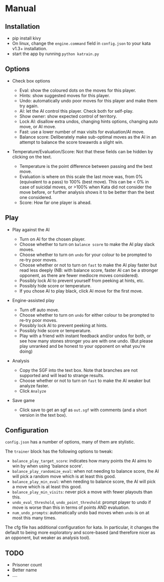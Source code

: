 Manual
======

Installation
------------
* pip install kivy
* On linux, change the `engine.command` field in `config.json` to your kata v1.3+ installation.
* start the app by running `python katrain.py`

Options
-------
* Check box options
    * Eval: show the coloured dots on the moves for this player.
    * Hints: show suggested moves for this player.
    * Undo: automatically undo poor moves for this player and make them try again.
    * AI: let the AI control this player. Check both for self-play.
    * Show owner: show expected control of territory.    
    * Lock AI: disallow extra undos, changing hints options, changing auto move, or AI move.
    * Fast: use a lower number of max visits for evaluation/AI move.
    * Balance score: Deliberately make sub-optimal moves as the AI in an attempt to balance the score towawrds a slight win.

* Temperature/Evaluation/Score: Not that these fields can be hidden by clicking on the text.
    * Temperature is the point difference between passing and the best move.
    * Evaluation is where on this scale the last move was, from 0% (equivalent to a pass) to 100% (best move). 
    This can be < 0% in case of suicidal moves, or >100% when Kata did not consider the move before, or further analysis shows it to be better than the best one considered.
    * Score: How far one player is ahead.

Play
----

* Play against the AI
    * Turn on AI for the chosen player. 
    * Choose whether to turn on `balance score` to make the AI play slack moves.
    * Choose whether to turn on `undo` for your colour to be prompted to re-try poor moves. 
    * Choose whether or not to turn on `fast` to make the AI play faster but read less deeply (NB: with balance score, faster AI can be a stronger opponent, as there are fewer mediocre moves considered).
    * Possibly lock AI to prevent yourself from peeking at hints, etc.
    * Possibly hide score or temperature.
    * If you chose AI to play black, click AI move for the first move.
    
* Engine-assisted play
    * Turn off auto move.
    * Choose whether to turn on `undo` for either colour to be prompted to re-try poor moves.
    * Possibly lock AI to prevent peeking at hints.
    * Possibly hide score or temperature.
    * Play with a friend with instant feedback and/or undos for both, or see how many stones stronger you are with one undo. (But please play unranked and be honest to your opponent on what you're doing) 

* Analysis
    * Copy the SGF into the text box. Note that branches are not supported and will lead to strange results.
    * Choose whether or not to turn on `fast` to make the AI weaker but analyze faster.
    * Click `Analyze`
    
* Save game
    * Click save to get an sgf as `out.sgf` with comments (and a short version in the text box).

Configuration
-------------
`config.json` has a number of options, many of them are stylistic.

The `trainer` block has the following options to tweak:

* `balance_play_target_score`: indicates how many points the AI aims to win by when using 'balance score'.
* `balance_play_randomize_eval`: when not needing to balance score, the AI will pick a random move which is at least this good.
* `balance_play_min_eval`: when needing to balance score, the AI will pick a move which is at least this good.
* `balance_play_min_visits`: never pick a move with fewer playouts than this.
* `undo_eval_threshold`, `undo_point_threshold`: prompt player to undo if move is worse than this in terms of points AND evaluation.
* `num_undo_prompts`: automatically undo bad moves when `undo` is on at most this many times.

The cfg file has additional configuration for kata. In particular, it changes the default to being more exploratory and score-based (and therefore nicer as an opponent, but weaker as analysis tool).

TODO
----
* Prisoner count
* Better name
* ....
